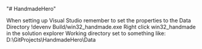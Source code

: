 "# HandmadeHero"

When setting up Visual Studio remember to set the properties to the Data Directory
!devenv Build/win32_handmade.exe
Right click win32_handmade in the solution explorer
Working directory set to something like: D:\GitProjects\HandmadeHero\Data